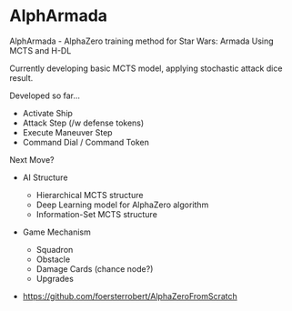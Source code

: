 # AlphArmada
AlphArmada - AlphaZero training method for Star Wars: Armada
Using MCTS and H-DL

Currently developing basic MCTS model, applying stochastic attack dice result.

Developed so far...
- Activate Ship
- Attack Step (/w defense tokens)
- Execute Maneuver Step
- Command Dial / Command Token

Next Move?
- AI Structure
  - Hierarchical MCTS structure
  - Deep Learning model for AlphaZero algorithm
  - Information-Set MCTS structure

- Game Mechanism
  - Squadron
  - Obstacle
  - Damage Cards (chance node?)
  - Upgrades
  
 - https://github.com/foersterrobert/AlphaZeroFromScratch
